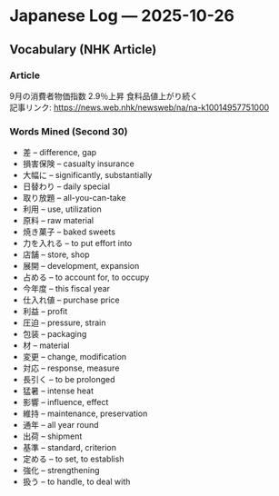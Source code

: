 # Japanese Log — 2025-10-26  
## Vocabulary (NHK Article)

### Article  
9月の消費者物価指数 2.9％上昇 食料品値上がり続く  
記事リンク: https://news.web.nhk/newsweb/na/na-k10014957751000  

### Words Mined (Second 30)  
- 差 – difference, gap  
- 損害保険 – casualty insurance  
- 大幅に – significantly, substantially  
- 日替わり – daily special  
- 取り放題 – all-you-can-take  
- 利用 – use, utilization  
- 原料 – raw material  
- 焼き菓子 – baked sweets  
- 力を入れる – to put effort into  
- 店舗 – store, shop  
- 展開 – development, expansion  
- 占める – to account for, to occupy  
- 今年度 – this fiscal year  
- 仕入れ値 – purchase price  
- 利益 – profit  
- 圧迫 – pressure, strain  
- 包装 – packaging  
- 材 – material  
- 変更 – change, modification  
- 対応 – response, measure  
- 長引く – to be prolonged  
- 猛暑 – intense heat  
- 影響 – influence, effect  
- 維持 – maintenance, preservation  
- 通年 – all year round  
- 出荷 – shipment  
- 基準 – standard, criterion  
- 定める – to set, to establish  
- 強化 – strengthening  
- 扱う – to handle, to deal with  
